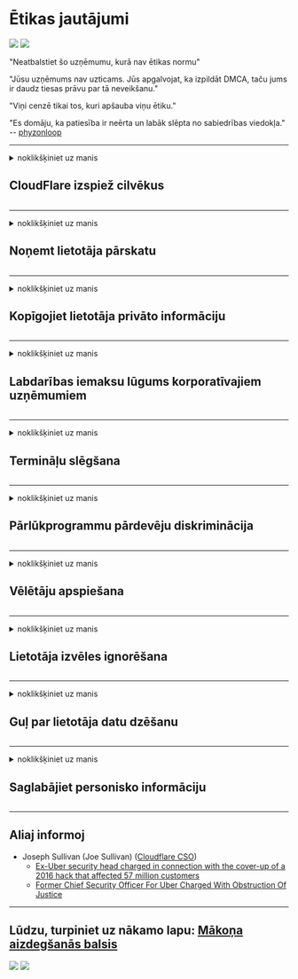 # Ētikas jautājumi

![](https://codeberg.org/crimeflare/cloudflare-tor/media/branch/master/image/itsreallythatbad.jpg)
![](https://codeberg.org/crimeflare/cloudflare-tor/media/branch/master/image/telegram/c81238387627b4bfd3dcd60f56d41626.jpg)

"Neatbalstiet šo uzņēmumu, kurā nav ētikas normu"

"Jūsu uzņēmums nav uzticams. Jūs apgalvojat, ka izpildāt DMCA, taču jums ir daudz tiesas prāvu par tā neveikšanu."

"Viņi cenzē tikai tos, kuri apšauba viņu ētiku."

"Es domāju, ka patiesība ir neērta un labāk slēpta no sabiedrības viedokļa."  -- [phyzonloop](https://twitter.com/phyzonloop)


---


<details>
<summary>noklikšķiniet uz manis

## CloudFlare izspiež cilvēkus
</summary>


Cloudflare sūta surogātpastu lietotājiem, kas nav Cloudflare lietotāji.

- Sūtīt e-pastus tikai tiem abonentiem, kuri ir izvēlējušies
- Kad lietotājs saka “stop”, pārtrauciet e-pasta ziņojumu sūtīšanu

Tas ir tik vienkārši. Bet Cloudflare vienalga.
Cloudflare sacīja, ka viņu pakalpojuma izmantošana var apturēt visus surogātpasta izplatītājus vai uzbrucējus.
Kā mēs varam apturēt Cloudflare, neaktivizējot Cloudflare?


| 🖼 | 🖼 |
| --- | --- |
| ![](https://codeberg.org/crimeflare/cloudflare-tor/media/branch/master/image/cfspam01.jpg) | ![](https://codeberg.org/crimeflare/cloudflare-tor/media/branch/master/image/cfspam03.jpg) |
| ![](https://codeberg.org/crimeflare/cloudflare-tor/media/branch/master/image/cfspam02.jpg) | ![](https://codeberg.org/crimeflare/cloudflare-tor/media/branch/master/image/cfspambrittany.jpg)<br>![](https://codeberg.org/crimeflare/cloudflare-tor/media/branch/master/image/cfspamtwtr.jpg) |

</details>

---

<details>
<summary>noklikšķiniet uz manis

## Noņemt lietotāja pārskatu
</summary>


Mākoņa uzliesmojuma cenzora negatīvās atsauksmes.
Ja vietnē Twitter izliksit pret Cloudflare vērstu tekstu, jums ir iespēja saņemt atbildi no Cloudflare darbinieka ar ziņojumu “Nē, tā nav”.
Ja jūs ievietojat negatīvu atsauksmi jebkurā pārskatīšanas vietnē, viņi mēģinās to cenzēt.


| 🖼 | 🖼 |
| --- | --- |
| ![](https://codeberg.org/crimeflare/cloudflare-tor/media/branch/master/image/cfcenrev_01.jpg)<br>![](https://codeberg.org/crimeflare/cloudflare-tor/media/branch/master/image/cfcenrev_02.jpg) | ![](https://codeberg.org/crimeflare/cloudflare-tor/media/branch/master/image/cfcenrev_03.jpg) |

</details>

---

<details>
<summary>noklikšķiniet uz manis

## Kopīgojiet lietotāja privāto informāciju
</summary>


Mākoņa uzliesmojumam ir milzīga uzmākšanās problēma.
Cloudflare dalās ar to personu personīgo informāciju, kuras sūdzas par mitinātām vietnēm.
Viņi dažreiz lūdz jūs norādīt savu īsto personu apliecinošu dokumentu.
Ja nevēlaties uzmācīties, uzbrukt, sašņorēt vai nonāvēt, labāk palieciet prom no Cloudflared vietnēm.


| 🖼 | 🖼 |
| --- | --- |
| ![](https://codeberg.org/crimeflare/cloudflare-tor/media/branch/master/image/cfdox_what.jpg) | ![](https://codeberg.org/crimeflare/cloudflare-tor/media/branch/master/image/cfdox_swat.jpg) |
| ![](https://codeberg.org/crimeflare/cloudflare-tor/media/branch/master/image/cfdox_kill.jpg) | ![](https://codeberg.org/crimeflare/cloudflare-tor/media/branch/master/image/cfdox_threat.jpg) |
| ![](https://codeberg.org/crimeflare/cloudflare-tor/media/branch/master/image/cfdox_dox.jpg) | ![](https://codeberg.org/crimeflare/cloudflare-tor/media/branch/master/image/cfdox_ex1.jpg)<br>![](https://codeberg.org/crimeflare/cloudflare-tor/media/branch/master/image/cfdox_ex2.jpg) |

</details>

---

<details>
<summary>noklikšķiniet uz manis

## Labdarības iemaksu lūgums korporatīvajiem uzņēmumiem
</summary>


CloudFlare lūdz veikt labdarības iemaksas.
Tas ir diezgan drausmīgi, ka amerikāņu korporācija lūgs labdarību līdzās bezpeļņas organizācijām, kurām ir labi iemesli.
Ja jums patīk bloķēt cilvēkus vai tērēt citu cilvēku laiku, iespējams, vēlēsities pasūtīt dažas picas Cloudflare darbiniekiem.


![](https://codeberg.org/crimeflare/cloudflare-tor/media/branch/master/image/cfdonate.jpg)

</details>

---

<details>
<summary>noklikšķiniet uz manis

## Termināļu slēgšana
</summary>


Ko jūs darīsit, ja jūsu vietne pēkšņi samazināsies?
Ir ziņojumi, ka Cloudflare klusi dzēš lietotāja konfigurāciju vai pārtrauc pakalpojumu bez brīdinājuma.
Mēs iesakām jums atrast labāku pakalpojumu sniedzēju.

![](https://codeberg.org/crimeflare/cloudflare-tor/media/branch/master/image/cftmnt.jpg)

</details>

---

<details>
<summary>noklikšķiniet uz manis

## Pārlūkprogrammu pārdevēju diskriminācija
</summary>


CloudFlare nodrošina preferenciālu attieksmi pret tiem, kas izmanto Firefox, vienlaikus nodrošinot naidīgu izturēšanos pret lietotājiem, kas nav saistīti ar pārlūku Tor.
Tore lietotāji, kuri likumīgi atsakās izpildīt bezmaksas Java programmu, arī saņem naidīgu izturēšanos.
Šī piekļuves nevienlīdzība ir tīkla neitralitātes un varas ļaunprātīga izmantošana.

![](https://codeberg.org/crimeflare/cloudflare-tor/media/branch/master/image/browdifftbcx.gif)

- Pa kreisi: Tor pārlūks, pa labi: Chrome. Tā pati IP adrese.

![](https://codeberg.org/crimeflare/cloudflare-tor/media/branch/master/image/browserdiff.jpg)

- Pa kreisi: Tor pārlūka Javascript ir atspējots, sīkdatne ir iespējota
- Pa labi: ieslēgts Chrome Javascript, atspējots sīkfails

![](https://codeberg.org/crimeflare/cloudflare-tor/media/branch/master/image/cfsiryoublocked.jpg)

- QuteBrowser (mazs pārlūks) bez Tor (Clearnet IP)

| ***Pārlūks*** | ***Piekļuves ārstēšana*** |
| --- | --- |
| Tor Browser (Javascript ir iespējots) | piekļuve atļauta |
| Firefox (Javascript ir iespējots) | piekļuve pasliktināta |
| Chromium (Javascript ir iespējots) | piekļuve pasliktināta |
| Chromium or Firefox (Javascript ir atspējots) | pieeja noliegta |
| Chromium or Firefox (Sīkdatne ir atspējota) | pieeja noliegta |
| QuteBrowser | pieeja noliegta |
| lynx | pieeja noliegta |
| w3m | pieeja noliegta |
| wget | pieeja noliegta |


Kāpēc neizmantot audio pogu, lai atrisinātu vieglu izaicinājumu?

Jā, ir audio poga, taču tā vienmēr nedarbojas, izmantojot Tor.
Jūs saņemsit šo ziņojumu, kad noklikšķināsit uz tā:

```
Pamēģini vēlreiz vēlāk
Iespējams, jūsu dators vai tīkls sūta automātiskus vaicājumus.
Lai aizsargātu mūsu lietotājus, mēs šobrīd nevaram apstrādāt jūsu pieprasījumu.
Lai iegūtu papildinformāciju, apmeklējiet mūsu palīdzības lapu
```

</details>

---

<details>
<summary>noklikšķiniet uz manis

## Vēlētāju apspiešana
</summary>


Vēlētāji ASV štatos reģistrējas, lai balsotu galu galā savas dzīvesvietas štata valsts sekretāra tīmekļa vietnē.
Republikāņu kontrolētie valsts sekretāru biroji iesaistās vēlētāju slāpēšanā, izmantojot Cloudflare starpniecību valsts sekretāra vietni.
Cloudflare naidīgā attieksme pret Tor lietotājiem, tās MITM kā centralizētā globālā uzraudzības punkta pozīcija un tās kaitīgā loma kopumā liek potenciālajiem vēlētājiem nevēlēties reģistrēties.
Jo īpaši liberāļi cenšas aptvert privātumu.
Vēlētāju reģistrācijas veidlapās tiek apkopota slepena informācija par vēlētāja politisko noslieci, personas fizisko adresi, sociālās apdrošināšanas numuru un dzimšanas datumu.
Lielākā daļa valstu publisko tikai šīs informācijas apakškopu, bet Cloudflare visu šo informāciju redz, kad kāds reģistrējas balsošanai.

Ņemiet vērā, ka reģistrēšana uz papīra neliek apiet Cloudflare, jo datu ievadīšanas valsts sekretārs, visticamāk, datu ievadīšanai izmantos Cloudflare vietni.

| 🖼 | 🖼 |
| --- | --- |
| ![](https://codeberg.org/crimeflare/cloudflare-tor/media/branch/master/image/cfvotm_01.jpg) | ![](https://codeberg.org/crimeflare/cloudflare-tor/media/branch/master/image/cfvotm_02.jpg) |

- Change.org ir slavena vietne balsojumu apkopošanai un rīcībai.
“cilvēki visur sāk kampaņas, mobilizē atbalstītājus un sadarbojas ar lēmumu pieņēmējiem, lai virzītu risinājumus.”
Diemžēl Cloudflare agresīvā filtra dēļ daudzi cilvēki vispār nevar apskatīt change.org.
Viņiem tiek liegts parakstīt petīciju, tādējādi izslēdzot viņus no demokrātiskā procesa.
Citas platformas, kas nav aizklāta, piemēram, OpenPetition, izmantošana palīdz novērst problēmu.

| 🖼 | 🖼 |
| --- | --- |
| ![](https://codeberg.org/crimeflare/cloudflare-tor/media/branch/master/image/changeorgasn.jpg) | ![](https://codeberg.org/crimeflare/cloudflare-tor/media/branch/master/image/changeorgtor.jpg) |

- Cloudflare "Athenian Project" piedāvā bezmaksas uzņēmuma līmeņa aizsardzību valsts un pašvaldību vēlēšanu vietnēm.
Viņi teica, ka "viņu vēlētāji var piekļūt informācijai par vēlēšanām un vēlētāju reģistrācijai", bet tas ir meli, jo daudzi cilvēki vienkārši nemaz nevar pārlūkot vietni.

</details>

---

<details>
<summary>noklikšķiniet uz manis

## Lietotāja izvēles ignorēšana
</summary>


Ja atsakāties no kaut kā, jūs domājat, ka par to nesaņemsit e-pastu.
Cloudflare ignorē lietotāja izvēli un bez klienta piekrišanas koplieto datus ar trešo personu korporācijām.
Ja jūs izmantojat viņu bezmaksas plānu, viņi dažreiz sūta jums e-pastu ar lūgumu iegādāties ikmēneša abonementu.

![](https://codeberg.org/crimeflare/cloudflare-tor/media/branch/master/image/cfviopl_tp.jpg)

</details>

---

<details>
<summary>noklikšķiniet uz manis

## Guļ par lietotāja datu dzēšanu
</summary>


Saskaņā ar šo bijušā mākoņainības klienta emuāru, Cloudflare melo par kontu dzēšanu.
Mūsdienās daudzi uzņēmumi glabā jūsu datus pēc konta slēgšanas vai noņemšanas.
Lielākā daļa labu uzņēmumu to piemin savā privātuma politikā.
Mākoņa uzliesmojums? Nē.

```
2019-08-05 CloudFlare man atsūtīja apstiprinājumu, ka viņi ir noņemuši manu kontu.
2019-10-02 Es saņēmu e-pastu no CloudFlare ", jo esmu klients"
```

Mākoņa uzliesmojums nezināja par vārdu "noņemt".
Ja tas patiešām tiek noņemts, kāpēc šim bijušajam klientam tika nosūtīts e-pasts?
Viņš arī minēja, ka Cloudflare privātuma politikā par to nav minēts.

```
Viņu jaunajā privātuma politikā nav pieminēts datu saglabāšana gadu.
```

![](https://codeberg.org/crimeflare/cloudflare-tor/media/branch/master/image/cfviopl_notdel.jpg)

Kā jūs varat uzticēties Cloudflare, ja viņu privātuma politika ir LIE?

</details>

---

<details>
<summary>noklikšķiniet uz manis

## Saglabājiet personisko informāciju
</summary>


Cloudflare konta dzēšana ir sarežģīta.

```
Iesniedziet atbalsta biļeti, izmantojot kategoriju "Konts",
un pieprasīt konta dzēšanu ziņojuma pamattekstā.
Pirms dzēšanas pieprasīšanas kontam nedrīkst būt pievienoti domēni vai kredītkartes.
```

Jūs saņemsit šo apstiprinājuma e-pastu.

![](https://codeberg.org/crimeflare/cloudflare-tor/media/branch/master/image/cf_deleteandkeep.jpg)

"Mēs esam sākuši apstrādāt jūsu dzēšanas pieprasījumu", bet "Mēs turpināsim glabāt jūsu personisko informāciju".

Vai jūs varat tam "uzticēties"?

</details>

---

## Aliaj informoj

- Joseph Sullivan (Joe Sullivan) ([Cloudflare CSO](https://twitter.com/eastdakota/status/1296522269313785862))
  - [Ex-Uber security head charged in connection with the cover-up of a 2016 hack that affected 57 million customers](https://www.businessinsider.com/uber-data-hack-security-head-joe-sullivan-charged-cover-up-2020-8)
  - [Former Chief Security Officer For Uber Charged With Obstruction Of Justice](https://www.justice.gov/usao-ndca/pr/former-chief-security-officer-uber-charged-obstruction-justice)


---

## Lūdzu, turpiniet uz nākamo lapu:   [Mākoņa aizdegšanās balsis](../PEOPLE.md)

![](https://codeberg.org/crimeflare/cloudflare-tor/media/branch/master/image/freemoldybread.jpg)
![](https://codeberg.org/crimeflare/cloudflare-tor/media/branch/master/image/cfisnotanoption.jpg)
